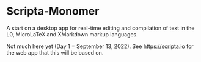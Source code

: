 # Scripta-Monomer

A start on a desktop app for real-time editing and compilation of text in the L0, MicroLaTeX and XMarkdown markup languages.

Not much here yet (Day 1 = September 13, 2022).  See https://scripta.io for the web app that this will be based on.
